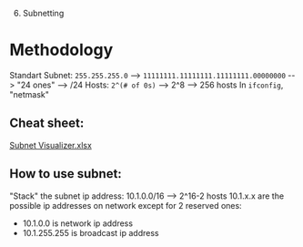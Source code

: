 6. Subnetting

# Methodology
Standart Subnet: `255.255.255.0` --> `11111111.11111111.11111111.00000000` --> "24 ones" --> /24
Hosts: `2^(# of 0s)` --> 2^8 --> 256 hosts
In `ifconfig`, "netmask"
## Cheat sheet:
[Subnet Visualizer.xlsx](../../../_resources/Subnet%20Visualizer.xlsx)
## How to use subnet:
"Stack" the subnet ip address:
10.1.0.0/16 --> 2^16-2 hosts
10.1.x.x are the possible ip addresses on network except for 2 reserved ones:
- 10.1.0.0 is network ip address
- 10.1.255.255 is broadcast ip address